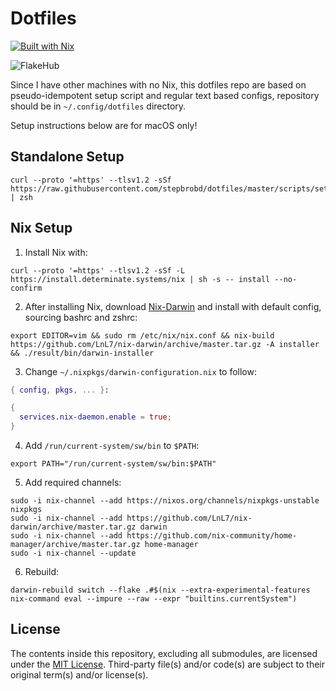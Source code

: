 # Dotfiles

[![Built with Nix](https://builtwithnix.org/badge.svg)](https://builtwithnix.org)

![FlakeHub](https://github.com/stepbrobd/dotfiles/actions/workflows/flakehub.yml/badge.svg)

Since I have other machines with no Nix, this dotfiles repo are based on pseudo-idempotent setup script and regular text based configs, repository should be in `~/.config/dotfiles` directory.

Setup instructions below are for macOS only!

## Standalone Setup

```shell
curl --proto '=https' --tlsv1.2 -sSf https://raw.githubusercontent.com/stepbrobd/dotfiles/master/scripts/setup.sh | zsh
```

## Nix Setup

1. Install Nix with:

```shell
curl --proto '=https' --tlsv1.2 -sSf -L https://install.determinate.systems/nix | sh -s -- install --no-confirm
```

2. After installing Nix, download [Nix-Darwin](https://github.com/LnL7/nix-darwin/) and install with default config, sourcing bashrc and zshrc:

```shell
export EDITOR=vim && sudo rm /etc/nix/nix.conf && nix-build https://github.com/LnL7/nix-darwin/archive/master.tar.gz -A installer && ./result/bin/darwin-installer
```

3. Change `~/.nixpkgs/darwin-configuration.nix` to follow:

```nix
{ config, pkgs, ... }:

{
  services.nix-daemon.enable = true;
}
```

4. Add `/run/current-system/sw/bin` to `$PATH`:

```shell
export PATH="/run/current-system/sw/bin:$PATH"
```

5. Add required channels:

```shell
sudo -i nix-channel --add https://nixos.org/channels/nixpkgs-unstable nixpkgs
sudo -i nix-channel --add https://github.com/LnL7/nix-darwin/archive/master.tar.gz darwin
sudo -i nix-channel --add https://github.com/nix-community/home-manager/archive/master.tar.gz home-manager
sudo -i nix-channel --update
```

6. Rebuild:

```shell
darwin-rebuild switch --flake .#$(nix --extra-experimental-features nix-command eval --impure --raw --expr "builtins.currentSystem")
```

## License

The contents inside this repository, excluding all submodules, are licensed under the [MIT License](license.md).
Third-party file(s) and/or code(s) are subject to their original term(s) and/or license(s).
